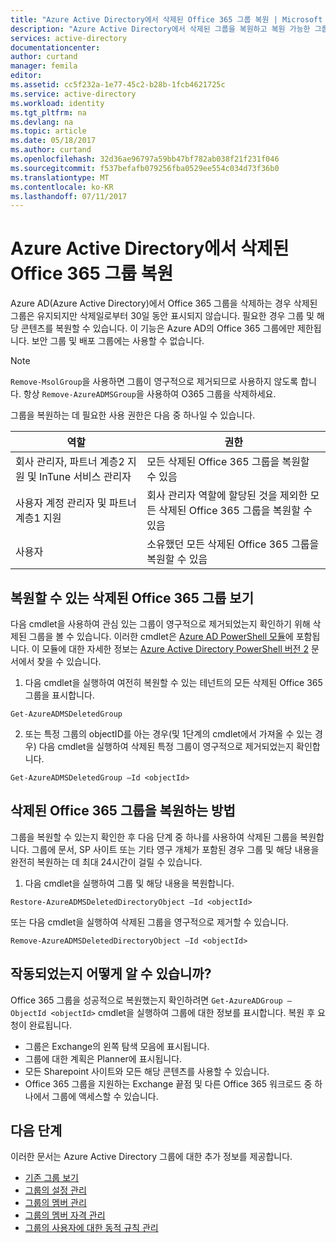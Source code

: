 ```yaml
---
title: "Azure Active Directory에서 삭제된 Office 365 그룹 복원 | Microsoft Docs"
description: "Azure Active Directory에서 삭제된 그룹을 복원하고 복원 가능한 그룹을 보고 영구적으로 그룹을 삭제하는 방법"
services: active-directory
documentationcenter: 
author: curtand
manager: femila
editor: 
ms.assetid: cc5f232a-1e77-45c2-b28b-1fcb4621725c
ms.service: active-directory
ms.workload: identity
ms.tgt_pltfrm: na
ms.devlang: na
ms.topic: article
ms.date: 05/18/2017
ms.author: curtand
ms.openlocfilehash: 32d36ae96797a59bb47bf782ab038f21f231f046
ms.sourcegitcommit: f537befafb079256fba0529ee554c034d73f36b0
ms.translationtype: MT
ms.contentlocale: ko-KR
ms.lasthandoff: 07/11/2017
---
```

# <a name="restore-a-deleted-office-365-group-in-azure-active-directory"></a>Azure Active Directory에서 삭제된 Office 365 그룹 복원

Azure AD(Azure Active Directory)에서 Office 365 그룹을 삭제하는 경우 삭제된 그룹은 유지되지만 삭제일로부터 30일 동안 표시되지 않습니다. 필요한 경우 그룹 및 해당 콘텐츠를 복원할 수 있습니다. 이 기능은 Azure AD의 Office 365 그룹에만 제한됩니다. 보안 그룹 및 배포 그룹에는 사용할 수 없습니다.

> [!NOTE] 
> `Remove-MsolGroup`을 사용하면 그룹이 영구적으로 제거되므로 사용하지 않도록 합니다. 항상 `Remove-AzureADMSGroup`을 사용하여 O365 그룹을 삭제하세요. 

그룹을 복원하는 데 필요한 사용 권한은 다음 중 하나일 수 있습니다.

역할  | 권한 
--------- | ---------
회사 관리자, 파트너 계층2 지원 및 InTune 서비스 관리자 | 모든 삭제된 Office 365 그룹을 복원할 수 있음 
사용자 계정 관리자 및 파트너 계층1 지원 | 회사 관리자 역할에 할당된 것을 제외한 모든 삭제된 Office 365 그룹을 복원할 수 있음 
사용자 | 소유했던 모든 삭제된 Office 365 그룹을 복원할 수 있음 


## <a name="view-the-deleted-office-365-groups-that-are-available-to-restore"></a>복원할 수 있는 삭제된 Office 365 그룹 보기
다음 cmdlet을 사용하여 관심 있는 그룹이 영구적으로 제거되었는지 확인하기 위해 삭제된 그룹을 볼 수 있습니다. 이러한 cmdlet은 [Azure AD PowerShell 모듈](https://www.powershellgallery.com/packages/AzureAD/)에 포함됩니다. 이 모듈에 대한 자세한 정보는 [Azure Active Directory PowerShell 버전 2](/powershell/azure/install-adv2?view=azureadps-2.0) 문서에서 찾을 수 있습니다.

1.  다음 cmdlet을 실행하여 여전히 복원할 수 있는 테넌트의 모든 삭제된 Office 365 그룹을 표시합니다.
  ```
  Get-AzureADMSDeletedGroup
  ```

2.  또는 특정 그룹의 objectID를 아는 경우(및 1단계의 cmdlet에서 가져올 수 있는 경우) 다음 cmdlet을 실행하여 삭제된 특정 그룹이 영구적으로 제거되었는지 확인합니다.
  ```
  Get-AzureADMSDeletedGroup –Id <objectId>
  ```



## <a name="how-to-restore-your-deleted-office-365-group"></a>삭제된 Office 365 그룹을 복원하는 방법
그룹을 복원할 수 있는지 확인한 후 다음 단계 중 하나를 사용하여 삭제된 그룹을 복원합니다. 그룹에 문서, SP 사이트 또는 기타 영구 개체가 포함된 경우 그룹 및 해당 내용을 완전히 복원하는 데 최대 24시간이 걸릴 수 있습니다.

1.  다음 cmdlet을 실행하여 그룹 및 해당 내용을 복원합니다.
  
  ```
  Restore-AzureADMSDeletedDirectoryObject –Id <objectId>
  ``` 

또는 다음 cmdlet을 실행하여 삭제된 그룹을 영구적으로 제거할 수 있습니다.
  ```
  Remove-AzureADMSDeletedDirectoryObject –Id <objectId>
  ```

## <a name="how-do-you-know-this-worked"></a>작동되었는지 어떻게 알 수 있습니까?
Office 365 그룹을 성공적으로 복원했는지 확인하려면 `Get-AzureADGroup –ObjectId <objectId>` cmdlet을 실행하여 그룹에 대한 정보를 표시합니다. 복원 후 요청이 완료됩니다.
- 그룹은 Exchange의 왼쪽 탐색 모음에 표시됩니다.
- 그룹에 대한 계획은 Planner에 표시됩니다.
- 모든 Sharepoint 사이트와 모든 해당 콘텐츠를 사용할 수 있습니다.
- Office 365 그룹을 지원하는 Exchange 끝점 및 다른 Office 365 워크로드 중 하나에서 그룹에 액세스할 수 있습니다.


## <a name="next-steps"></a>다음 단계
이러한 문서는 Azure Active Directory 그룹에 대한 추가 정보를 제공합니다.

* [기존 그룹 보기](active-directory-groups-view-azure-portal.md)
* [그룹의 설정 관리](active-directory-groups-settings-azure-portal.md)
* [그룹의 멤버 관리](active-directory-groups-members-azure-portal.md)
* [그룹의 멤버 자격 관리](active-directory-groups-membership-azure-portal.md)
* [그룹의 사용자에 대한 동적 규칙 관리](active-directory-groups-dynamic-membership-azure-portal.md)
